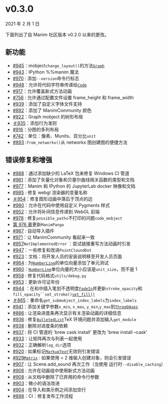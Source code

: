 # v0.3.0

2021 年 2 月 1 日

下面列出了自 Manim 社区版本 v0.2.0 以来的更改。

## 新功能

- [#945](https://github.com/ManimCommunity/manim/pull/945)：mobject`change_layout()`的方法[`Graph`]()
- [#943](https://github.com/ManimCommunity/manim/pull/943)：IPython %%manim 魔法
- [#970](https://github.com/ManimCommunity/manim/pull/970) : 添加`--version`命令行标志
- [#948](https://github.com/ManimCommunity/manim/pull/948)：允许将代码字符串传递给[`Code`]()
- [#917](https://github.com/ManimCommunity/manim/pull/917)：允许覆盖新式方法动画
- [#756](https://github.com/ManimCommunity/manim/pull/756) : 允许通过配置文件设置 frame_height 和 frame_width
- [#939](https://github.com/ManimCommunity/manim/pull/939)：添加了自定义字体文件支持
- [#892](https://github.com/ManimCommunity/manim/pull/892)：添加了 ManimCommunity 颜色
- [#922](https://github.com/ManimCommunity/manim/pull/922)：Graph mobject 的树形布局
- [＃935](https://github.com/ManimCommunity/manim/pull/935)：添加行为准则
- [#916](https://github.com/ManimCommunity/manim/pull/916)：分图的多列布局
- [#742](https://github.com/ManimCommunity/manim/pull/742)：单位：像素、Munits、百分比`unit`
- [#893](https://github.com/ManimCommunity/manim/pull/893) :`from_networkx()`从 networkx 图创建图的便捷方法

## 错误修复和增强

- [#988](https://github.com/ManimCommunity/manim/pull/988)：通过添加缺少的 LaTeX 包来修复 Windows CI 管道
- [#961](https://github.com/ManimCommunity/manim/pull/961)：添加了矢量化对象和贝塞尔曲线相关函数的类型和文档
- [#977](https://github.com/ManimCommunity/manim/pull/977)：Manim 和 IPython 的 JupyterLab docker 映像和文档
- [#985](https://github.com/ManimCommunity/manim/pull/985) : 修复 webgl 渲染器的变量名称
- [＃954](https://github.com/ManimCommunity/manim/pull/954)：修复图形动画中落后于顶点的边
- [#980](https://github.com/ManimCommunity/manim/pull/980)：允许在代码中使用自定义 Pygments 样式
- [#952](https://github.com/ManimCommunity/manim/pull/952)：允许将补间信息传递到 WebGL 前端
- [#978](https://github.com/ManimCommunity/manim/pull/978) : 修复`possible_paths`不打印的问题`code_mobject`
- [第 976 章](https://github.com/ManimCommunity/manim/pull/976)更新`ManimPango`
- [#967](https://github.com/ManimCommunity/manim/pull/967) : 自动导入插件
- [#971](https://github.com/ManimCommunity/manim/pull/971)：让 ManimCommunity 看起来一致
- [#957](https://github.com/ManimCommunity/manim/pull/957)`NotImplementedError` ：尝试链接重写方法动画时引发
- [#947](https://github.com/ManimCommunity/manim/pull/947)：一些修复和改进`PointCloundDot`
- [#923](https://github.com/ManimCommunity/manim/pull/923)：文档：将开发人员的安装说明移至开发人员页面
- [#964](https://github.com/ManimCommunity/manim/pull/964) : 为[`NumberLine`]()的单位向量添加了单元测试
- [#960](https://github.com/ManimCommunity/manim/pull/960)：[`NumberLine`]()单位向量的大小应该是`unit_size`，而不是 1
- [#958](https://github.com/ManimCommunity/manim/pull/958) : 修复代码格式`utils/debug.py`
- [#953](https://github.com/ManimCommunity/manim/pull/953)：更新许可证年份
- [#944](https://github.com/ManimCommunity/manim/pull/944) ：在和中插入笔划不透明度[`FadeIn`]()并更新`stroke_opacity`和` fill_opacity``set_stroke() `[`set_fill()`]()
- [＃865](https://github.com/ManimCommunity/manim/pull/865)：重命名`get_submobject_index_labels`为`index_labels`
- [#941](https://github.com/ManimCommunity/manim/pull/941)：添加关键字参数`x_min`, `x_max`, `y_min`,`y_max`到[`ThreeDAxes`]()
- [#886](https://github.com/ManimCommunity/manim/pull/886) : 让渲染进度条再次显示有关渲染动画的详细信息
- [#936](https://github.com/ManimCommunity/manim/pull/936) : 修复[`BulletedList`]()TeX 环境问题并添加输入`get_module`
- [#938](https://github.com/ManimCommunity/manim/pull/938) : 删除对进度条的依赖
- [#937](https://github.com/ManimCommunity/manim/pull/937) : 将 CI 管道的 'brew cask install' 更改为 'brew install –cask'
- [#933](https://github.com/ManimCommunity/manim/pull/933)：让矩阵再次与列表一起使用
- [#932](https://github.com/ManimCommunity/manim/pull/932)：正确解析`log_dir`选项
- [#920](https://github.com/ManimCommunity/manim/pull/920) : 如果标记[`MarkupText`]()无效则引发错误
- [#929](https://github.com/ManimCommunity/manim/pull/929)[`Matrix`]() : 如果使用 < 2 维输入创建对象，则会引发错误
- [#907](https://github.com/ManimCommunity/manim/pull/907) : 让 Scene.add_sound 再次工作（当使用 运行时`--disable_caching`）
- [#906](https://github.com/ManimCommunity/manim/pull/906) : 允许在动画组中使用新式方法动画
- [#908](https://github.com/ManimCommunity/manim/pull/908) : 从文档中删除了已弃用的命令行参数
- [#903](https://github.com/ManimCommunity/manim/pull/903)：微小的语法改进
- [#904](https://github.com/ManimCommunity/manim/pull/904) : 在导入和类示例之间添加空行
- [#898](https://github.com/ManimCommunity/manim/pull/898)：CI：修复发布工作流程
